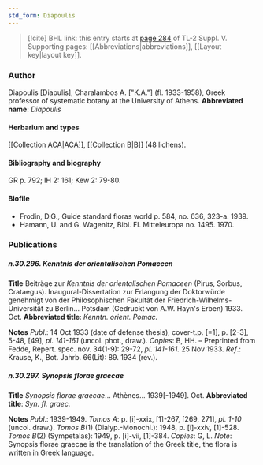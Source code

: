 ```yaml
---
std_form: Diapoulis
---
```


> [!cite] BHL link: this entry starts at [page 284](https://www.biodiversitylibrary.org/page/33259330) of TL-2 Suppl. V.
> Supporting pages: [[Abbreviations|abbreviations]], [[Layout key|layout key]].

### Author

Diapoulis \[Diapulis\], Charalambos A. \["K.A."\] (fl. 1933-1958), Greek professor of systematic botany at the University of Athens. 
**Abbreviated name**: *Diapoulis*

#### Herbarium and types

[[Collection ACA|ACA]], [[Collection B|B]] (48 lichens).

#### Bibliography and biography

GR p. 792; IH 2: 161; Kew 2: 79-80.

#### Biofile

- Frodin, D.G., Guide standard floras world p. 584, no. 636, 323-a. 1939.
- Hamann, U. and G. Wagenitz, Bibl. Fl. Mitteleuropa no. 1495. 1970.

### Publications

##### n.30.296. Kenntnis der orientalischen Pomaceen

**Title**
Beiträge zur *Kenntnis der orientalischen Pomaceen* (Pirus, Sorbus, Crataegus). Inaugural-Dissertation zur Erlangung der Doktorwürde genehmigt von der Philosophischen Fakultät der Friedrich-Wilhelms-Universität zu Berlin... Potsdam (Gedruckt von A.W. Hayn's Erben) 1933. Oct.
**Abbreviated title**: *Kenntn. orient. Pomac.*

**Notes**
*Publ*.: 14 Oct 1933 (date of defense thesis), cover-t.p. \[=1\], p. \[2-3\], 5-48, \[49\], *pl. 141-161* (uncol. phot., draw.). *Copies*: B, HH. – Preprinted from Fedde, Repert. spec. nov. 34(1-9): 29-72, *pl. 141-161.* 25 Nov 1933.
*Ref*.: Krause, K., Bot. Jahrb. 66(Lit): 89. 1934 (rev.).

##### n.30.297. Synopsis florae graecae

**Title**
*Synopsis florae graecae*... Athènes... 1939\[-1949\]. Oct.
**Abbreviated title**: *Syn. fl. graec.*

**Notes**
*Publ*.: 1939-1949.
*Tomos A*: p. \[i\]-xxix, \[1\]-267, \[269, 271\], *pl. 1-10* (uncol. draw.).
*Tomos B*(1) (Dialyp.-Monochl.): 1948, p. \[i\]-xxiv, \[1\]-528.
*Tomos B*(2) (Sympetalas): 1949, p. \[i\]-vii, \[1\]-384. *Copies*: G, L.
*Note*: Synopsis florae graecae is the translation of the Greek title, the flora is written in Greek language.

